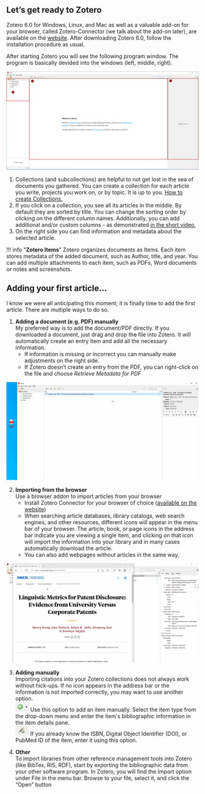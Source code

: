 ## Let’s get ready to Zotero

Zotero 6.0 for Windows, Linux, and Mac as well as a valuable add-on for your browser, called Zotero-Connector (we talk about the add-on later), are available on the [website](https://www.zotero.org/download/). After downloading Zotero 6.0, follow the installation procedure as usual.

After starting Zotero you will see the following program window. The program is basically devided into the windows (left, middle, right). 

 ![](images/02a.png)

1. Collections (and subcollections) are helpful to not get lost in the sea of documents you gathered. You can create a collection for each article you write, projects you work on, or by topic. It is up to you. [How to create Collections.](images/01collection.gif)
2. If you click on a collection, you see all its articles in the middle. By default they are sorted by title. You can change the sorting order by clicking on the different column names. Additionally, you can add additional and/or custom columns - as demonstrated [in the short video.](images/02columns.gif)
3. On the right side you can find information and metadata about the selected article.

!!! info "**Zotero Items**"
    Zotero organizes documents as Items. Each item stores metadata of the added document, such as Author, title, and year. You can add multiple attachments to each item, such as PDFs, Word documents or notes and screenshots. 


## Adding your first article…

I know we were all anticipating this moment; it is finally time to add the first article. There are multiple ways to do so.

1.	**Adding a document (e.g. PDF) manually**  
My preferred way is to add the document/PDF directly. If you downloaded a document, just drag and drop the file into Zotero. It will automatically create an entry item and add all the necessary information.
    * If information is missing or incorrect you can manually make adjustments on the right side.
    * If Zotero doesn’t create an entry from the PDF, you can right-click on the file and choose *Retrieve Metadata for PDF*

 ![](images/02-addpdf.png)


2.	**Importing from the browser**  
Use a browser addon to import articles from your browser
    * Install Zotero Connector for your browser of choice ([available on the website](https://www.zotero.org/download/))
    * When searching article databases, library catalogs, web search engines, and other resources, different icons will appear in the menu bar of your browser. The article, book, or page icons in the address bar indicate you are viewing a single item, and clicking on that icon will import the information into your library and in many cases automatically download the article.
    *	You can also add webpages without articles in the same way.

 ![](images/02-addbrowser.gif)


3.	**Adding manually**  
Importing citations into your Zotero collections does not always work without hick-ups. If no icon appears in the address bar or the information is not imported correctly, you may want to use another option.  
 ![](images/02manually1.png) Use this option to add an item manually. Select the item type from the drop-down menu and enter the item's bibliographic information in the item details pane.  
 ![](images/02manually2.png) If you already know the ISBN, Digital Object Identifier (DOI), or PubMed ID of the item, enter it using this option.



4.	**Other**  
To import libraries from other reference management tools into Zotero (like BibTex, RIS, RDF), start by exporting the bibliographic data from your other software program. In Zotero, you will find the Import option under File in the menu bar.  Browse to your file, select it, and click the “Open” button
